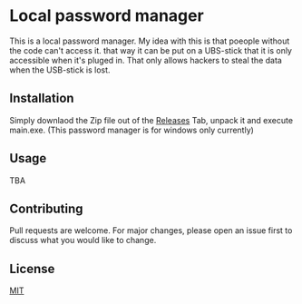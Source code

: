 # Local password manager

This is a local password manager. My idea with this is that poeople without the code can't access it. that way it can be put on a UBS-stick that it is only accessible when it's pluged in. That only allows hackers to steal the data when the USB-stick is lost.
## Installation

Simply downlaod the Zip file out of the [Releases](https://github.com/Kumariz0/PWDManager/releases) Tab, unpack it and execute main.exe.
(This password manager is for windows only currently)


## Usage

TBA

## Contributing
Pull requests are welcome. For major changes, please open an issue first to discuss what you would like to change.


## License
[MIT](https://choosealicense.com/licenses/mit/)

